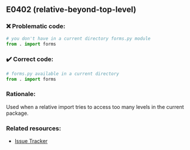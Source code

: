 ## E0402 (relative-beyond-top-level)

### :x: Problematic code:

```python
# you don't have in a current directory forms.py module
from . import forms
```

### :heavy_check_mark: Correct code:

```python
# forms.py available in a current directory
from . import forms
```

### Rationale:

Used when a relative import tries to access too many levels in the current
package.

### Related resources:

- [Issue Tracker](https://github.com/PyCQA/pylint/issues?q=is%3Aissue+%22relative-beyond-top-level%22+OR+%22E0402%22)
